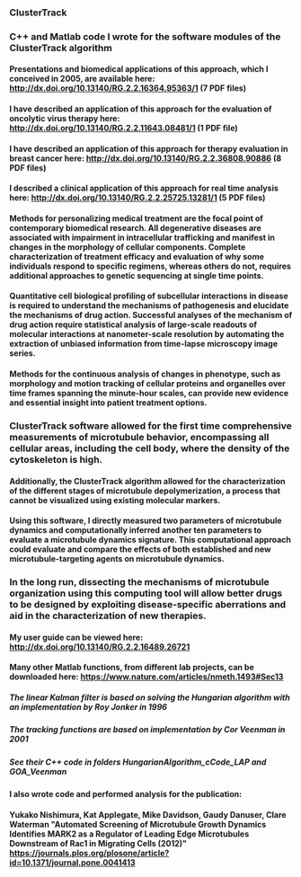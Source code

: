 ### ClusterTrack

### C++ and Matlab code I wrote for the software modules of the ClusterTrack algorithm

#### Presentations and biomedical applications of this approach, which I conceived in 2005, are available here: http://dx.doi.org/10.13140/RG.2.2.16364.95363/1 (7 PDF files) 
 
#### I have described an application of this approach for the evaluation of oncolytic virus therapy here: http://dx.doi.org/10.13140/RG.2.2.11643.08481/1 (1 PDF file) 

#### I have described an application of this approach for therapy evaluation in breast cancer here: http://dx.doi.org/10.13140/RG.2.2.36808.90886 (8 PDF files) 

#### I described a clinical application of this approach for real time analysis here: http://dx.doi.org/10.13140/RG.2.2.25725.13281/1 (5 PDF files) 

#### Methods for personalizing medical treatment are the focal point of contemporary biomedical research. All degenerative diseases are associated with impairment in intracellular trafficking and manifest in changes in the morphology of cellular components. Complete characterization of treatment efficacy and evaluation of why some individuals respond to specific regimens, whereas others do not, requires additional approaches to genetic sequencing at single time points. 

#### Quantitative cell biological profiling of subcellular interactions in disease is required to understand the mechanisms of pathogenesis and elucidate the mechanisms of drug action. Successful analyses of the mechanism of drug action require statistical analysis of large-scale readouts of molecular interactions at nanometer-scale resolution by automating the extraction of unbiased information from time-lapse microscopy image series. 

#### Methods for the continuous analysis of changes in phenotype, such as morphology and motion tracking of cellular proteins and organelles over time frames spanning the minute-hour scales, can provide new evidence and essential insight into patient treatment options.

### ClusterTrack software allowed for the first time comprehensive measurements of microtubule behavior, encompassing all cellular areas, including the cell body, where the density of the cytoskeleton is high. 

#### Additionally, the ClusterTrack algorithm allowed for the characterization of the different stages of microtubule depolymerization, a process that cannot be visualized using existing molecular markers. 

#### Using this software, I directly measured two parameters of microtubule dynamics and computationally inferred another ten parameters to evaluate a microtubule dynamics signature. This computational approach could evaluate and compare the effects of both established and new microtubule-targeting agents on microtubule dynamics. 

### In the long run, dissecting the mechanisms of microtubule organization using this computing tool will allow better drugs to be designed by exploiting disease-specific aberrations and aid in the characterization of new therapies.

#### My user guide can be viewed here: http://dx.doi.org/10.13140/RG.2.2.16489.26721

#### Many other Matlab functions, from different lab projects, can be downloaded here: https://www.nature.com/articles/nmeth.1493#Sec13

##### The linear Kalman filter is based on solving the Hungarian algorithm with an implementation by Roy Jonker in 1996 

##### The tracking functions are based on implementation by Cor Veenman in 2001

##### See their C++ code in folders HungarianAlgorithm_cCode_LAP and GOA_Veenman

#### I also wrote code and performed analysis for the publication:

#### Yukako Nishimura, Kat Applegate, Mike Davidson, Gaudy Danuser, Clare Waterman "Automated Screening of Microtubule Growth Dynamics Identifies MARK2 as a Regulator of Leading Edge Microtubules Downstream of Rac1 in Migrating Cells (2012)" https://journals.plos.org/plosone/article?id=10.1371/journal.pone.0041413
